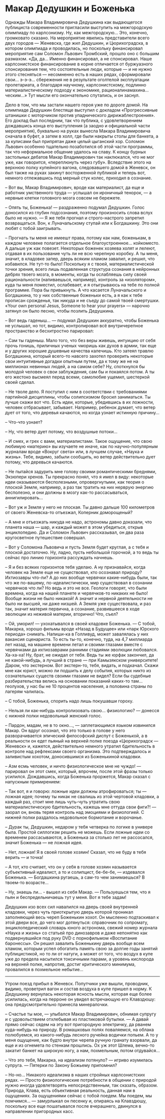 # Макар Дедушкин и Боженька

Однажды Макара Владимировича Дедушкина как выдающегося публициста современности пригласили выступить на межгородскую олимпиаду по карлсонизму. Ну, как межгородскую… Это, конечно, громковато сказано. На мероприятие явились представители всего двух городов — Женевска, где жил Дедушкин, и Цюрихоградска, в котором олимпиада и проводилась, но поскольку финансировал мероприятие сам Соломон Львович Тромбский, прошло оно с большим размахом. «Да, да… Именно финансировал, а не спонсировал. Наше карлсонистское финансирование в корне отличается от буржуазного спонсирования тем, что состоятельные люди, которые — и не нужно этого стесняться — несомненно есть в наших рядах, сформировали  свои… э-э-э… сбережения не в результате оголтелой эксплуатации пролетариата, а благодаря научному, карлсонистскому, подлинно материалистическому подходу к экономике, рационалинамахина…ческим…» Тут мысли его окончательно спутались, и он заснул.

Дело в том, что мы застали нашего героя уже по дороге домой. На олимпиаде Дедушкин блестяще выступил с докладом «Прогрессивные штанишки с моторчиком против упаднического дирижаблестроения». Его доклад был последним, так что публика, с удовлетворением дождавшись конца его выступления (а заодно и официальной части мероприятия), буквально на руках вынесла Макара Владимировича сначала в буфет, а затем в холл, где были накрыты столы для банкета, а за кулисами был припрятан даже целый цыганский хор. Соломон Львович особенно тщательно позаботился об этой части программы, так что неформальное общение удалось на славу. К концу бурных застольных дебатов Макар Владимирович так наклюкался, что не мог уже, как говорится, «переплюнуть через губу». Вследствие этого на верхнюю полку купейного вагона, следовавшего домой в Женевск, он был также на руках закинут восторженной публикой и теперь вот, немного отлежавшись под мерный стук колес, приходил в сознание.

– Вот вы, Макар Владимирович, вроде как материалист, да еще и работник умственного труда — услышал он ироничный тенорок, — а нервные клетки головного мозга совсем не бережете. 

– Опять ты, Боженька! — раздраженно подумал Дедушкин. Голос доносился из глубин подсознания, поэтому произносить слова вслух было не нужно. — Я же тебя прогнал и строго-настрого запретил возвращаться. Вон, к Луначальскому ступай или к Богдашкину. Это они любят с тобой заигрывать. 

– Прогнать ты меня не имеешт права, потому как нам, боженькам, в каждом человеке полагается отдельное благоустроенное… койкоместо. А дальше уж как повезет. Некоторых боженек хозяева холят и лелеют, отдавая в их пользование чуть ли не всю черепную коробку. А ты меня, значит, в кладовке запер, дверь всяким хламом завалил, и решил, что избавился. Не тут-то было! Поскольку я с твоей, материалистической точки зрения, всего лишь подавленная структура сознания в нейронных дебрях твоего мозга, в моменты, когда ты ослабляешь силу своей рациональности (напиваешься, например), контроль за «изолятором», куда ты меня поместил, ослабевает, и я отыгрываюсь на тебе по полной программе. Пора бы привыкнуть. А что касается Луначальского и Богдашкина, то у них собственные боженьки есть, а я как к тебе прописан срожденья, так никуда и не съеду до самой твоей смертушки. «Your own personal Jesus, Someone to hear your prayers» — нарочно затянул он было песню, чтобы позлить Дедушкина.

– Вот ведь гаденыш… — подумал Дедушкин аккуратно, чтобы Боженька не услышал, но тот, видимо, контролировал всё внутричерепное пространство и бесхитростно парировал:

– Сам ты гаденыш. Мало того, что без веры живешь, интуицию от себя прочь гонишь, приличных ученых чморишь как духов в армии, так еще и у других хорошие душевные качества калечишь. Кто затеял травлю Богдашкина, который всего-то навсего захотел проверить некоторые свои интуитивные догадки опытным путем, да к тому же не на миллионах невинных людей, а на самом себе? Ну, споткнулся бы молодой человек о свои заблуждения, сам бы и покаялся потом. А ты его жестоко высмеял перед всеми, самолюбие ущемил, шестеркой своей сделал.

– Не тволе дело. Я поступил с ним в соответствии с требованиями партийной дисциплины, чтобы солипсизмом бросил заниматься. Ты лучше скажи вот что. Есть идеи, которые, убедившись в их ложности, человек отбрасывает, забывает. Например, ребенок думает, что ветер дует от того, что деревья качаются, но когда узнает истинную причину…

– Что-что узнает?

– Ну, что ветер дует потому, что воздушные потоки…

– И смех, и грех с вами, материалистами. Такое ощущение, что свою любимую «материю» вы изучаете не иначе, как по научно-популярным журналам вроде «Вокруг света» или, в лучшем случае, «Наука и жизнь». Тебе, видимо, забыли сообщить, но ветер действительно дует потому, что деревься качаются. 

– Не пытайся задурить мне голову своими романтическими бреднями, Экзюпери хренов. Ты прекрасно понял, что я имел в виду: некоторые идеи оказываются бесполезными, опровергнутыми, как теория о плоской Земле, например, а раз так тратить на них нерврую энергию бесполезно, и они должны в мозгу как-то рассасываться, аннигилировать…

– Вот уж и Земля у него не плоская. Ты давно дальше 100 километров от своего Женевска-то отъезжал, Коперник доморощеный?

– А мне и отъезжать никуда не надо, астрономы давно доказали, что планета наша — шар, и каждый может в этом убедиться, открыв энциклопедию. Да и Соломон Львович рассказывал, он два раза кругосветное путешествие совершал.

– Вот у Соломона Львовича и пусть Земля будет круглая, а с тебя и плоской достаточно. Ну, ладно, пусть небольшой горочкой, а то ведь ты сейчас про линию горизонта рассуждать начнешь.

– Я и без всяких горизонтов тебя уделаю. А ну признавайся, когда человек на Земле еще не существовал, кто осознавал природу? Ихтиозавры что-ли? А до них вообще червячки какие-нибудь были, так что же по-вашему, по-идеалистически, мир существовал в сознании червячков что ли? Но ведь и это не все. Геологи говорят, что были времена, когда на нашей планете и червячков-то никаких не было! Вообще жизни не было никакой! А значит и нервной деятельности не было ни высшей, ни даже низшей. А Земля уже существовала, и раз так, значит материя первична, а сознание, развившееся в ходе эволюции из неживой материи, вторично! Что, съел? 

– Ой, уморил! — ухохатывался в своей кладовке Боженька. — С тобой, Макарка, хорошо фильмы вроде «Назад в Будущее» или «парк Юрского периода» снимать. Напиши-ка в Голливуд, может завалялась у них вакансия сценариста. То есть ты-то, конечно, туда, на 4,7 миллиарда лет назад, на машине времени летал и своими глазами вместе с червячками да ихтиозаврами ранними стадиями эволюции любовался. Ха-ха-ха! Ну, брат, не ожидал от тебя. Ведь ты же юрфак закончил, да не какой-нибудь, а лучший в стране — при Камызякском университете! Даром, что экстерном. Вот экстерн-то, тебя, видать, и подкачал. Скажи мне как юрист, можно ли подшить к делу события, которых никто из сознательных существ своими глазами не видел? Если бы судебные разбирательства велись на основании показаний каких-то там… геолухов, у нас бы не 10 процентов населения, а половина страны по лагерям чалилась.

– С тобой, Боженька, спорить надо лишь покушавши гороху.

– Нельзя ли как-нибудь контролизовать свою… физиологию? — донесся с нижней полки недовольный женский голос.

– Пардон, мадам, не в то окно…, — заплетающимся языком извинился Макар. Он вдруг осознал, что это только в голове у него разворачивается эпический философский диспут с Боженькой, а в реальности он едет пьяный на верхней полке поезда «Цюрихоградск — Женевск» и, кажется, действительно немного утратил бдительность в контроле над рефлексами своего организма. Это подтверждалось и заливистым хохотом, доносившимся из Боженькиной кладовки. 

– Азм есмь человек, и ничто физиологическое мне не чуждо! — парировал он этот смех, который, впрочем, после этой фразы только усилился. Дождавшись, когда Боженька проржется, Макар сказал с напускным примирением:

– Так вот, я и говорю: ложные идеи должны атрофироваться; ты — ложная идея; почему ты никак не свалишь из этой чертовой кладовки, а каждый раз, стоит мне лишь чуть-чуть утратить свою материалистическую бдительность, кажешь мне оттуда свои фиги?! — заорал он, вновь теряя контроль над эмоциями и физиологией. С нижней полки раздалось недовольное бормотание и ворочанье.

– Дурак ты, Дедушкин, недаром у тебя четверка по логике в универе была. Простой силлогизм решить не можешь. Если ложные идеи со временем рассасываются, а Боженька за столько лет не рассосался, значит Боженька — не ложная идея.

– Нет, ложная! Я в своей голове хозяин! Сказал, что не буду в тебя верить — и точка!

– А тот, кто считает, что он у себя в голове хозяин называется субъективный идеалист, а то и солипцист, бе-бе-бе, — издевался Боженька. — Богдашкина ругаешь, а сам-то чем занимаешься? В твоем-то возрасте…

– Ну, знаешь ли… - вышел из себя Макар. — Пользуешься тем, что я пьян и беспредельничаешь тут у меня. Вот я тебе задам!

Дедушкин изо всех сил навалился на дверь своей внутренней кладовки, через чуть приоткрытую дверь которой проникал заполняющий весь череп Боженькин хохот. Он мысленно подтаскивал к этой двери все, до чего мог дотянуться: справочник по сопромату, энциклопедический словарь юного астронома, свежий номер журнала «Наука и жизнь» со статьей про динозавров и даже непонятно как подвернувшийся под руку DVD с порнофильмом «Воспитание баронессы». Он решил завалить Боженькину дверь вообще всем хламом, которым успел обогатить память свою за долгие годы занятий публицистикой, но то ли от натуги, а может от того, что воздух в купе уже до предела насытился токсичными парами, а уровень кислорода на верхней полке, напротив, достиг критического минимума, провалился в похмельное небытие…

* * *

Утром поезд прибыл в Женевск. Попутчики уже вышли, проводник, видимо, проветрил вагон и состав воздуха в купе пришел в норму. К Дедушкину вернулась некоторая ясность мысли, которая еще более усилилась, когда на перроне он увидел встречающую его Клавздюшу: она предусмотрительно принесла минералочки. 

– Счастье ты мое, — улыбался Макар Владимирович, обнимая супругу и с удовольствием отхлебывая из пластиковой бутылки. — А давай прямо сейчас сядем на эту вот пригородную электричку, да рванем куда-нибудь на природу. В ромашковых полях поваляемся, на облака полюбуемся, из какого-нибудь лесного ручейка водички попьем. А то у меня ощущение, как будто внутри черепа ручную гранату взорвали, да еще и из огнемета по стенкам прошлись. Ох уж этот Шлема, вечно-то закатит банкет на широкую ногу, а нам, похмельным, потом отдувайся…

– Что это тебя, Макарка, на идеализм потянуло? — игриво изумилась супруга. — Пятерки по Закону Божьему припомнил?

– Но-но… Никакого идеализма в наших стройных карлсонистских рядах. — Просто физиологические потребности в общении с природой нужно иногда удовлетворять непосредственным, так сказать, образом. Природа, Клава, есть объективная реальность, данная нам в ощущениях. За ощущениями сейчас с тобой поедем. Мы поедем, мы помчимся… — замурлыкал он песенку и, опираясь на Клавздюшу, поскольку все еще пошатывался после вчерашнего, двинулся в направлении пригородных касс.
